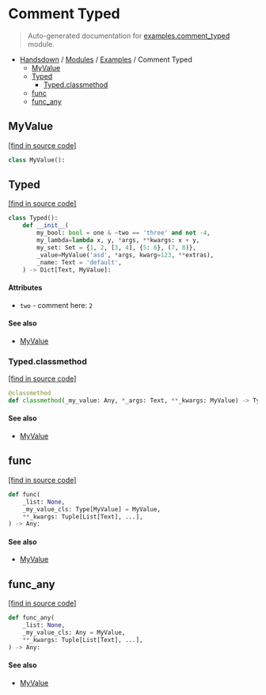 # Comment Typed

> Auto-generated documentation for [examples.comment_typed](https://github.com/vemel/handsdown/blob/master/examples/comment_typed.py) module.

- [Handsdown](../README.md#-handsdown---python-documentation-generator) / [Modules](../MODULES.md#modules) / [Examples](index.md#examples) / Comment Typed
    - [MyValue](#myvalue)
    - [Typed](#typed)
        - [Typed.classmethod](#typedclassmethod)
    - [func](#func)
    - [func_any](#func_any)

## MyValue

[[find in source code]](https://github.com/vemel/handsdown/blob/master/examples/comment_typed.py#L5)

```python
class MyValue():
```

## Typed

[[find in source code]](https://github.com/vemel/handsdown/blob/master/examples/comment_typed.py#L9)

```python
class Typed():
    def __init__(
        my_bool: bool = one & ~two == 'three' and not -4,
        my_lambda=lambda x, y, *args, **kwargs: x + y,
        my_set: Set = {1, 2, [3, 4], {5: 6}, (7, 8)},
        _value=MyValue('asd', *args, kwarg=123, **extras),
        _name: Text = 'default',
    ) -> Dict[Text, MyValue]:
```

#### Attributes

- `two` - comment here: `2`

#### See also

- [MyValue](#myvalue)

### Typed.classmethod

[[find in source code]](https://github.com/vemel/handsdown/blob/master/examples/comment_typed.py#L30)

```python
@classmethod
def classmethod(_my_value: Any, *_args: Text, **_kwargs: MyValue) -> Typed:
```

#### See also

- [MyValue](#myvalue)

## func

[[find in source code]](https://github.com/vemel/handsdown/blob/master/examples/comment_typed.py#L36)

```python
def func(
    _list: None,
    _my_value_cls: Type[MyValue] = MyValue,
    **_kwargs: Tuple[List[Text], ...],
) -> Any:
```

#### See also

- [MyValue](#myvalue)

## func_any

[[find in source code]](https://github.com/vemel/handsdown/blob/master/examples/comment_typed.py#L41)

```python
def func_any(
    _list: None,
    _my_value_cls: Any = MyValue,
    **_kwargs: Tuple[List[Text], ...],
) -> Any:
```

#### See also

- [MyValue](#myvalue)
